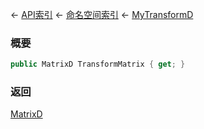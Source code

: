 ← [API索引](Api-Index) ← [命名空间索引](Namespace-Index) ← [MyTransformD](VRageMath.MyTransformD)

### 概要

```csharp
public MatrixD TransformMatrix { get; }
```

### 返回

[MatrixD](VRageMath.MatrixD)

